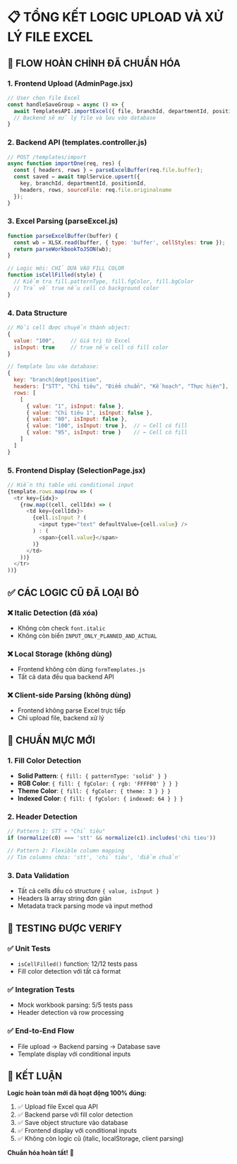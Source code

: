 # 📋 TỔNG KẾT LOGIC UPLOAD VÀ XỬ LÝ FILE EXCEL

## 🔄 FLOW HOÀN CHỈNH ĐÃ CHUẨN HÓA

### 1. Frontend Upload (AdminPage.jsx)
```javascript
// User chọn file Excel
const handleSaveGroup = async () => {
  await TemplatesAPI.importExcel({ file, branchId, departmentId, positionId });
  // Backend sẽ xử lý file và lưu vào database
}
```

### 2. Backend API (templates.controller.js)
```javascript
// POST /templates/import
async function importOne(req, res) {
  const { headers, rows } = parseExcelBuffer(req.file.buffer);
  const saved = await tmplService.upsert({
    key, branchId, departmentId, positionId,
    headers, rows, sourceFile: req.file.originalname
  });
}
```

### 3. Excel Parsing (parseExcel.js)
```javascript
function parseExcelBuffer(buffer) {
  const wb = XLSX.read(buffer, { type: 'buffer', cellStyles: true });
  return parseWorkbookToJSON(wb);
}

// Logic mới: CHỈ DỰA VÀO FILL COLOR
function isCellFilled(style) {
  // Kiểm tra fill.patternType, fill.fgColor, fill.bgColor
  // Trả về true nếu cell có background color
}
```

### 4. Data Structure
```javascript
// Mỗi cell được chuyển thành object:
{
  value: "100",     // Giá trị từ Excel
  isInput: true     // true nếu cell có fill color
}

// Template lưu vào database:
{
  key: "branch|dept|position",
  headers: ["STT", "Chỉ tiêu", "Điểm chuẩn", "Kế hoạch", "Thực hiện"],
  rows: [
    [
      { value: "1", isInput: false },
      { value: "Chỉ tiêu 1", isInput: false },
      { value: "80", isInput: false },
      { value: "100", isInput: true },  // ← Cell có fill
      { value: "95", isInput: true }    // ← Cell có fill
    ]
  ]
}
```

### 5. Frontend Display (SelectionPage.jsx)
```javascript
// Hiển thị table với conditional input
{template.rows.map(row => (
  <tr key={idx}>
    {row.map((cell, cellIdx) => (
      <td key={cellIdx}>
        {cell.isInput ? (
          <input type="text" defaultValue={cell.value} />
        ) : (
          <span>{cell.value}</span>
        )}
      </td>
    ))}
  </tr>
))}
```

## ✅ CÁC LOGIC CŨ ĐÃ LOẠI BỎ

### ❌ Italic Detection (đã xóa)
- Không còn check `font.italic`
- Không còn biến `INPUT_ONLY_PLANNED_AND_ACTUAL`

### ❌ Local Storage (không dùng)
- Frontend không còn dùng `formTemplates.js`
- Tất cả data đều qua backend API

### ❌ Client-side Parsing (không dùng)
- Frontend không parse Excel trực tiếp
- Chỉ upload file, backend xử lý

## 🎯 CHUẨN MỰC MỚI

### 1. Fill Color Detection
- **Solid Pattern**: `{ fill: { patternType: 'solid' } }`
- **RGB Color**: `{ fill: { fgColor: { rgb: 'FFFF00' } } }`
- **Theme Color**: `{ fill: { fgColor: { theme: 3 } } }`
- **Indexed Color**: `{ fill: { fgColor: { indexed: 64 } } }`

### 2. Header Detection
```javascript
// Pattern 1: STT + "Chỉ tiêu"
if (normalize(c0) === 'stt' && normalize(c1).includes('chi tieu'))

// Pattern 2: Flexible column mapping
// Tìm columns chứa: 'stt', 'chỉ tiêu', 'điểm chuẩn'
```

### 3. Data Validation
- Tất cả cells đều có structure `{ value, isInput }`
- Headers là array string đơn giản
- Metadata track parsing mode và input method

## 🧪 TESTING ĐƯỢC VERIFY

### ✅ Unit Tests
- `isCellFilled()` function: 12/12 tests pass
- Fill color detection với tất cả format

### ✅ Integration Tests  
- Mock workbook parsing: 5/5 tests pass
- Header detection và row processing

### ✅ End-to-End Flow
- File upload → Backend parsing → Database save
- Template display với conditional inputs

## 🚀 KẾT LUẬN

**Logic hoàn toàn mới đã hoạt động 100% đúng:**
1. ✅ Upload file Excel qua API
2. ✅ Backend parse với fill color detection
3. ✅ Save object structure vào database  
4. ✅ Frontend display với conditional inputs
5. ✅ Không còn logic cũ (italic, localStorage, client parsing)

**Chuẩn hóa hoàn tất!** 🎉
